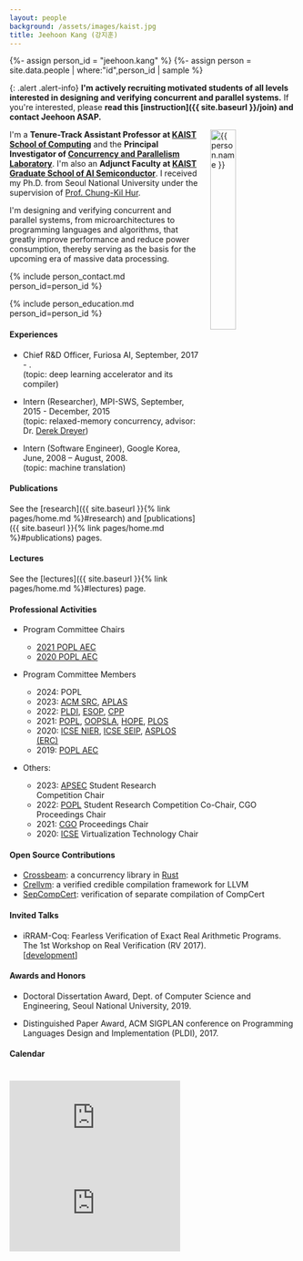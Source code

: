 ```yaml
---
layout: people
background: /assets/images/kaist.jpg
title: Jeehoon Kang (강지훈)
---
```


{%- assign person_id = "jeehoon.kang" %}
{%- assign person = site.data.people | where:"id",person_id | sample %}

{: .alert .alert-info}
**I'm actively recruiting motivated students of all levels interested in designing and verifying concurrent and parallel systems.** If you're interested, please **read this [instruction]({{ site.baseurl }}/join) and contact Jeehoon ASAP.**

<img align="right" style="width: 30%; padding-left: 3%;" src="{{ site.baseurl }}/assets/images/people/jeehoon.kang.jpg" alt="{{ person.name }}">

I'm a **Tenure-Track Assistant Professor at [KAIST School of Computing](https://cs.kaist.ac.kr)** and the **Principal Investigator of [Concurrency and Parallelism Laboratory](https://cp.kaist.ac.kr)**.
I'm also an **Adjunct Faculty at [KAIST Graduate School of AI Semiconductor](https://aisemi.kaist.ac.kr/)**.
I received my Ph.D. from Seoul National University under the supervision of [Prof. Chung-Kil Hur](https://sf.snu.ac.kr/gil.hur).

I'm designing and verifying concurrent and parallel systems, from microarchitectures to programming languages and algorithms, that greatly improve performance and reduce power consumption,
thereby serving as the basis for the upcoming era of massive data processing.


{% include person_contact.md person_id=person_id %}


{% include person_education.md person_id=person_id %}


#### Experiences

- Chief R&D Officer, Furiosa AI, September, 2017 - .
  <br />
  (topic: deep learning accelerator and its compiler)

- Intern (Researcher), MPI-SWS, September, 2015 - December, 2015
  <br />
  (topic: relaxed-memory concurrency, advisor: Dr. [Derek Dreyer](https://people.mpi-sws.org/~dreyer/))

- Intern (Software Engineer), Google Korea, June, 2008 – August, 2008.
  <br />
  (topic: machine translation)


#### Publications

See the [research]({{ site.baseurl }}{% link pages/home.md %}#research) and [publications]({{ site.baseurl }}{%
link pages/home.md %}#publications) pages.


#### Lectures

See the [lectures]({{ site.baseurl }}{% link pages/home.md %}#lectures) page.


#### Professional Activities

- Program Committee Chairs
  + [2021 POPL AEC](https://popl21.sigplan.org/)
  + [2020 POPL AEC](https://popl20.sigplan.org/)

- Program Committee Members
  + 2024: POPL
  + 2023: [ACM SRC](https://src.acm.org/), [APLAS](https://conf.researchr.org/home/aplas-2023)
  + 2022: [PLDI](http://pldi22.sigplan.org/), [ESOP](https://etaps.org/2022/esop), [CPP](https://popl22.sigplan.org/home/CPP-2022)
  + 2021: [POPL](https://popl21.sigplan.org/), [OOPSLA](https://2021.splashcon.org/track/splash-2021-oopsla), [HOPE](https://icfp21.sigplan.org/home/hope-2021), [PLOS](https://plos-workshop.org/2021/)
  + 2020: [ICSE NIER](https://conf.researchr.org/home/icse-2020), [ICSE SEIP](https://conf.researchr.org/home/icse-2020), [ASPLOS (ERC)](https://asplos-conference.org/)
  + 2019: [POPL AEC](https://popl19.sigplan.org/)

- Others: 
  + 2023: [APSEC](https://conf.researchr.org/home/apsec-2023) Student Research Competition Chair
  + 2022: [POPL](https://popl22.sigplan.org/series/POPL) Student Research Competition Co-Chair, CGO Proceedings Chair
  + 2021: [CGO](https://conf.researchr.org/home/cgo-2021) Proceedings Chair
  + 2020: [ICSE](https://conf.researchr.org/home/icse-2020) Virtualization Technology Chair


#### Open Source Contributions

- [Crossbeam](https://github.com/crossbeam-rs/crossbeam): a concurrency library in [Rust](https://www.rust-lang.org)
- [Crellvm](https://sf.snu.ac.kr/crellvm): a verified credible compilation framework for LLVM
- [SepCompCert](https://sf.snu.ac.kr/sepcompcert): verification of separate compilation of CompCert


#### Invited Talks

- iRRAM-Coq: Fearless Verification of Exact Real Arithmetic Programs.
  <br />
  The 1st Workshop on Real Verification (RV 2017).
  <br />
  \[[development](https://github.com/jeehoonkang/iRRAM-coq)\]


#### Awards and Honors

- Doctoral Dissertation Award, Dept. of Computer Science and Engineering, Seoul National University, 2019.

- Distinguished Paper Award, ACM SIGPLAN conference on Programming Languages Design and Implementation (PLDI), 2017.

<!-- - 23rd place, ACM International Collegiate Programming Contest (ICPC) World Finals, 2008. -->

<!-- - Champion, ACM International Collegiate Programming Contest (ICPC) Regional Contest---Seoul, 2007. -->

<!-- - Gold Medal, International Olympiad in Informatics (IOI), 2005. -->

#### Calendar

<div class="responsive-iframe-container big-container">
    <iframe src="https://calendar.google.com/calendar/embed?showTitle=0&amp;showPrint=0&amp;mode=WEEK&amp&amp;wkst=1&amp;bgcolor=%23FFFFFF&amp;src=jeehoon.kang%40cp.kaist.ac.kr&amp;color=%23125A12&amp;ctz=Asia%2FSeoul" style="border-width:0; margin-top:15pt;" frameborder="0" scrolling="no"></iframe>
</div>
<div class="responsive-iframe-container small-container" style="height: 1000;">
    <iframe src="https://calendar.google.com/calendar/embed?showTitle=0&amp;showPrint=0&amp;mode=AGENDA&amp&amp;wkst=1&amp;bgcolor=%23FFFFFF&amp;src=jeehoon.kang%40cp.kaist.ac.kr&amp;color=%23125A12&amp;ctz=Asia%2FSeoul" style="border-width:0" frameborder="0" scrolling="no"></iframe>
</div>
